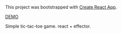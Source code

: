 This project was bootstrapped with [Create React App](https://github.com/facebook/create-react-app).

[DEMO](https://vc-tictac.herokuapp.com)

Simple tic-tac-toe game. react + effector.
